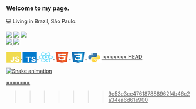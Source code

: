 ### Welcome to my page.

💻 Living in Brazil, São Paulo.

<div>
    <a href="https://www.twitch.tv/rafaballerinii" target="_blank"><img src="https://img.shields.io/badge/Twitch-9146FF?style=for-the-badge&logo=twitch&logoColor=white" target="_blank"></a>
  <a href = "mailto:contato.paulogrillo@gmail.com"><img src="https://img.shields.io/badge/-Gmail-%23333?style=for-the-badge&logo=gmail&logoColor=white" target="_blank"></a>
  <a href="https://www.linkedin.com/in/paulo-augusto-grillo/" target="_blank"><img src="https://img.shields.io/badge/-LinkedIn-%230077B5?style=for-the-badge&logo=linkedin&logoColor=white" target="_blank"></a> 
</div>

<div>
  <a href="https://github.com/paulogrillo/paulogrillo">
  <img height="180em" src="https://github-readme-stats.vercel.app/api?username=paulogrillo&show_icons=true&theme=dark&include_all_commits=true&count_private=true"/>
  <img height="180em" src="https://github-readme-stats.vercel.app/api/top-langs/?username=paulogrillo&layout=compact&langs_count=7&theme=dark">
</div>

 <div style="display: inline_block"><br>
  <img align="center" alt="paulo-Js" height="30" width="40" src="https://raw.githubusercontent.com/devicons/devicon/master/icons/javascript/javascript-plain.svg">
  <img align="center" alt="paulo-Ts" height="30" width="40" src="https://raw.githubusercontent.com/devicons/devicon/master/icons/typescript/typescript-plain.svg">
  <img align="center" alt="paulo-React" height="30" width="40" src="https://raw.githubusercontent.com/devicons/devicon/master/icons/react/react-original.svg">
  <img align="center" alt="paulo-HTML" height="30" width="40" src="https://raw.githubusercontent.com/devicons/devicon/master/icons/html5/html5-original.svg">
  <img align="center" alt="paulo-CSS" height="30" width="40" src="https://raw.githubusercontent.com/devicons/devicon/master/icons/css3/css3-original.svg">
  <img align="center" alt="paulo-Python" height="30" width="40" src="https://raw.githubusercontent.com/devicons/devicon/master/icons/python/python-original.svg">
<<<<<<< HEAD

</div>

<div> 

  ![Snake animation](linkedin.com/in/paulo-augusto-grillo/blob/output/github-contribution-grid-snake.svg)
 
=======
>>>>>>> 9e53e3ce476187888962f4b46c2a34ea6d61e900
</div>
